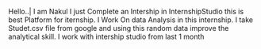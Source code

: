 Hello..| 
I am Nakul I just Complete an Intership in InternshipStudio this is best Platform for iternship.
I Work On data Analysis in this internship.
I take Studet.csv file from google and using this random data improve the analytical skill. I work with intership studio from last 1 month
